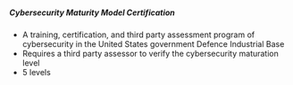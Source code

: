 ##### Cybersecurity Maturity Model Certification
- A training, certification, and third party assessment program of cybersecurity in the United States government Defence Industrial Base
- Requires a third party assessor to verify the cybersecurity maturation level
- 5 levels
